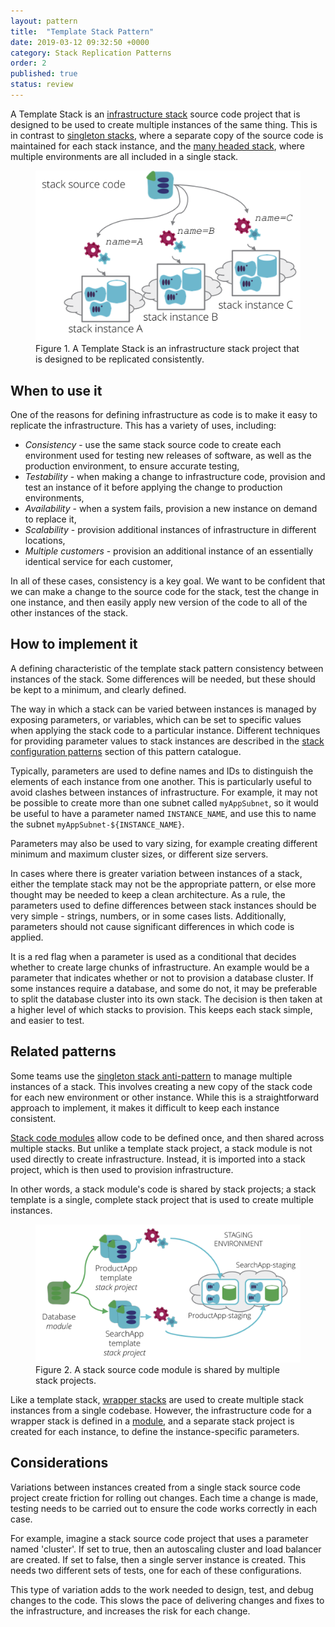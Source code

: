 ```yaml
---
layout: pattern
title:  "Template Stack Pattern"
date: 2019-03-12 09:32:50 +0000
category: Stack Replication Patterns
order: 2
published: true
status: review
---
```


A Template Stack is an [infrastructure stack](/patterns/stack-concept/) source code project that is designed to be used to create multiple instances of the same thing. This is in contrast to [singleton stacks](singleton-stack.html), where a separate copy of the source code is maintained for each stack instance, and the [many headed stack](many-headed-stack.html), where multiple environments are all included in a single stack.


<figure>
  <img src="images/template-stack.png" alt="A Template Stack is an infrastructure stack project that is designed to be replicated consistently"/>
  <figcaption>Figure 1. A Template Stack is an infrastructure stack project that is designed to be replicated consistently.</figcaption>
</figure>


## When to use it

One of the reasons for defining infrastructure as code is to make it easy to replicate the infrastructure. This has a variety of uses, including:

- *Consistency* - use the same stack source code to create each environment used for testing new releases of software, as well as the production environment, to ensure accurate testing,
- *Testability* - when making a change to infrastructure code, provision and test an instance of it before applying the change to production environments,
- *Availability* - when a system fails, provision a new instance on demand to replace it,
- *Scalability* - provision additional instances of infrastructure in different locations,
- *Multiple customers* - provision an additional instance of an essentially identical service for each customer,

In all of these cases, consistency is a key goal. We want to be confident that we can make a change to the source code for the stack, test the change in one instance, and then easily apply new version of the code to all of the other instances of the stack.


## How to implement it

A defining characteristic of the template stack pattern consistency between instances of the stack. Some differences will be needed, but these should be kept to a minimum, and clearly defined.

The way in which a stack can be varied between instances is managed by exposing parameters, or variables, which can be set to specific values when applying the stack code to a particular instance. Different techniques for providing parameter values to stack instances are described in the [stack configuration patterns](/patterns/stack-configuration/) section of this pattern catalogue. 

Typically, parameters are used to define names and IDs to distinguish the elements of each instance from one another. This is particularly useful to avoid clashes between instances of infrastructure. For example, it may not be possible to create more than one subnet called `myAppSubnet`, so it would be useful to have a parameter named `INSTANCE_NAME`, and use this to name the subnet `myAppSubnet-${INSTANCE_NAME}`.

Parameters may also be used to vary sizing, for example creating different minimum and maximum cluster sizes, or different size servers.

In cases where there is greater variation between instances of a stack, either the template stack may not be the appropriate pattern, or else more thought may be needed to keep a clean architecture. As a rule, the parameters used to define differences between stack instances should be very simple - strings, numbers, or in some cases lists. Additionally, parameters should not cause significant differences in which code is applied.

It is a red flag when a parameter is used as a conditional that decides whether to create large chunks of infrastructure. An example would be a parameter that indicates whether or not to provision a database cluster. If some instances require a database, and some do not, it may be preferable to split the database cluster into its own stack. The decision is then taken at a higher level of which stacks to provision. This keeps each stack simple, and easier to test.


## Related patterns

Some teams use the [singleton stack anti-pattern](singleton-stack.html) to manage multiple instances of a stack. This involves creating a new copy of the stack code for each new environment or other instance. While this is a straightforward approach to implement, it makes it difficult to keep each instance consistent.

[Stack code modules](/patterns/stack-concept/stack-code-module.html) allow code to be defined once, and then shared across multiple stacks. But unlike a template stack project, a stack module is not used directly to create infrastructure. Instead, it is imported into a stack project, which is then used to provision infrastructure.

In other words, a stack module's code is shared by stack projects; a stack template is a single, complete stack project that is used to create multiple instances.


<figure>
  <img src="images/code-module-used-by-template-stack.png" alt="A stack source code module is shared by stack projects"/>
  <figcaption>Figure 2. A stack source code module is shared by multiple stack projects.</figcaption>
</figure>


Like a template stack, [wrapper stacks](/patterns/stack-configuration/wrapper-stack.html) are used to create multiple stack instances from a single codebase. However, the infrastructure code for a wrapper stack is defined in a [module](/patterns/stack-concept/stack-code-module.html), and a separate stack project is created for each instance, to define the instance-specific parameters.


## Considerations

Variations between instances created from a single stack source code project create friction for rolling out changes. Each time a change is made, testing needs to be carried out to ensure the code works correctly in each case.

For example, imagine a stack source code project that uses a parameter named 'cluster'. If set to true, then an autoscaling cluster and load balancer are created. If set to false, then a single server instance is created. This needs two different sets of tests, one for each of these configurations.

This type of variation adds to the work needed to design, test, and debug changes to the code. This slows the pace of delivering changes and fixes to the infrastructure, and increases the risk for each change.

